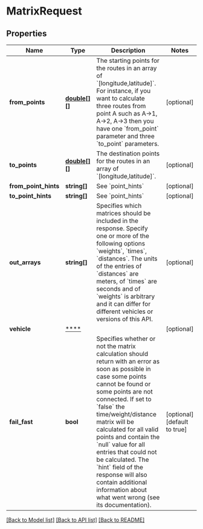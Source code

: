# MatrixRequest

## Properties
Name | Type | Description | Notes
------------ | ------------- | ------------- | -------------
**from_points** | [**double[][]**](array.md) | The starting points for the routes in an array of &#x60;[longitude,latitude]&#x60;. For instance, if you want to calculate three routes from point A such as A-&gt;1, A-&gt;2, A-&gt;3 then you have one &#x60;from_point&#x60; parameter and three &#x60;to_point&#x60; parameters. | [optional] 
**to_points** | [**double[][]**](array.md) | The destination points for the routes in an array of &#x60;[longitude,latitude]&#x60;. | [optional] 
**from_point_hints** | **string[]** | See &#x60;point_hints&#x60; | [optional] 
**to_point_hints** | **string[]** | See &#x60;point_hints&#x60; | [optional] 
**out_arrays** | **string[]** | Specifies which matrices should be included in the response. Specify one or more of the following options &#x60;weights&#x60;, &#x60;times&#x60;, &#x60;distances&#x60;. The units of the entries of &#x60;distances&#x60; are meters, of &#x60;times&#x60; are seconds and of &#x60;weights&#x60; is arbitrary and it can differ for different vehicles or versions of this API. | [optional] 
**vehicle** | [****](.md) |  | [optional] 
**fail_fast** | **bool** | Specifies whether or not the matrix calculation should return with an error as soon as possible in case some points cannot be found or some points are not connected. If set to &#x60;false&#x60; the time/weight/distance matrix will be calculated for all valid points and contain the &#x60;null&#x60; value for all entries that could not be calculated. The &#x60;hint&#x60; field of the response will also contain additional information about what went wrong (see its documentation). | [optional] [default to true]

[[Back to Model list]](../../README.md#documentation-for-models) [[Back to API list]](../../README.md#documentation-for-api-endpoints) [[Back to README]](../../README.md)

